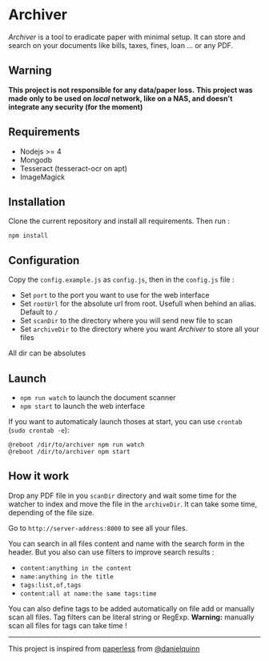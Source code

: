 # Archiver

*Archiver* is a tool to eradicate paper with minimal setup. It can store and search on your documents like bills, taxes, fines, loan ... or any PDF.

## Warning

**This project is not responsible for any data/paper loss.**
**This project was made only to be used on *local* network, like on a NAS, and doesn't integrate any security (for the moment)**


## Requirements
- Nodejs >= 4
- Mongodb
- Tesseract (tesseract-ocr on apt)
- ImageMagick

## Installation
Clone the current repository and install all requirements. Then run :

```
npm install
```

## Configuration

Copy the `config.example.js` as `config.js`, then in the `config.js` file :
- Set `port` to the port you want to use for the web interface
- Set `rootUrl` for the absolute url from root. Usefull when behind an alias. Default to `/`
- Set `scanDir` to the directory where you will send new file to scan
- Set `archiveDir` to the directory where you want *Archiver* to store all your files

All dir can be absolutes

## Launch

- `npm run watch` to launch the document scanner
- `npm start` to launch the web interface

If you want to automaticaly launch thoses at start, you can use `crontab` (`sudo crontab -e`):
```
@reboot /dir/to/archiver npm run watch
@reboot /dir/to/archiver npm start
```

## How it work

Drop any PDF file in you `scanDir` directory and wait some time for the watcher to index and move the file in the `archiveDir`. It can take some time, depending of the file size.

Go to `http://server-address:8000` to see all your files.

You can search in all files content and name with the search form in the header. But you also can use filters to improve search results :
- `content:anything in the content`
- `name:anything in the title`
- `tags:list,of,tags`
- `content:all at name:the same tags:time`

You can also define tags to be added automatically on file add or manually scan all files. Tag filters can be literal string or RegExp.
**Warning:** manually scan all files for tags can take time !

* * *

This project is inspired from [paperless](https://github.com/danielquinn/paperless) from [@danielquinn](https://github.com/danielquinn)

